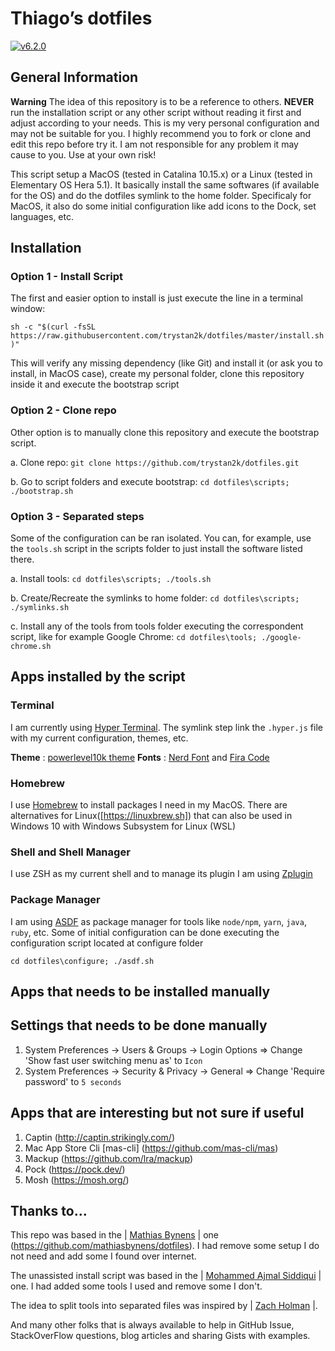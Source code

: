 # Thiago’s dotfiles

[![v6.2.0](https://img.shields.io/badge/version-6.2.0-brightgreen.svg)](https://github.com/trystan2k/dotfiles/tree/v6.2.0)

## General Information

**Warning** The idea of this repository is to be a reference to others. **NEVER** run the installation script or any other script without reading it first and adjust according to your needs. This is my very personal configuration and may not be suitable for you. I highly recommend you to fork or clone and edit this repo before try it. I am not responsible for any problem it may cause to you. Use at your own risk!

This script setup a MacOS (tested in Catalina 10.15.x) or a Linux (tested in Elementary OS Hera 5.1). It basically install the same softwares (if available for the OS) and do the dotfiles symlink to the home folder. Specificaly for MacOS, it also do some initial configuration like add icons to the Dock, set languages, etc.

## Installation

### Option 1 - Install Script

The first and easier option to install is just execute the line in a terminal window:

`sh -c "$(curl -fsSL https://raw.githubusercontent.com/trystan2k/dotfiles/master/install.sh)"`

This will verify any missing dependency (like Git) and install it (or ask you to install, in MacOS case), create my personal folder, clone this repository inside it and execute the bootstrap script

### Option 2 - Clone repo

Other option is to manually clone this repository and execute the bootstrap script.

a. Clone repo: `git clone https://github.com/trystan2k/dotfiles.git`

b. Go to script folders and execute bootstrap: `cd dotfiles\scripts; ./bootstrap.sh`

### Option 3 - Separated steps

Some of the configuration can be ran isolated. You can, for example, use the `tools.sh` script in the scripts folder to just install the software listed there.

a. Install tools: `cd dotfiles\scripts; ./tools.sh`

b. Create/Recreate the symlinks to home folder: `cd dotfiles\scripts; ./symlinks.sh`

c. Install any of the tools from tools folder executing the correspondent script, like for example Google Chrome: `cd dotfiles\tools; ./google-chrome.sh`

## Apps installed by the script

### Terminal

I am currently using [Hyper Terminal](https://hyper.is/).
The symlink step link the `.hyper.js` file with my current configuration, themes, etc.

**Theme** : [powerlevel10k theme](https://github.com/romkatv/powerlevel10k)
**Fonts** : [Nerd Font](https://github.com/ryanoasis/nerd-fonts) and [Fira Code](https://github.com/tonsky/FiraCode)

### Homebrew

I use [Homebrew](https://brew.sh/) to install packages I need in my MacOS. There are alternatives for Linux([https://linuxbrew.sh]) that can also be used in Windows 10 with Windows Subsystem for Linux (WSL)

### Shell and Shell Manager

I use ZSH as my current shell and to manage its plugin I am using [Zplugin](https://github.com/zdharma/zplugin)

### Package Manager

I am using [ASDF]() as package manager for tools like `node/npm`, `yarn`, `java`, `ruby`, etc. 
Some of initial configuration can be done executing the configuration script located at configure folder

`cd dotfiles\configure; ./asdf.sh`

## Apps that needs to be installed manually


## Settings that needs to be done manually

1. System Preferences -> Users & Groups -> Login Options => Change 'Show fast user switching menu as' to `Icon`
2. System Preferences -> Security & Privacy -> General => Change 'Require password' to `5 seconds`

## Apps that are interesting but not sure if useful

1. Captin (http://captin.strikingly.com/)
2. Mac App Store Cli [mas-cli] (https://github.com/mas-cli/mas)
3. Mackup (https://github.com/lra/mackup)
4. Pock (https://pock.dev/)
5. Mosh (https://mosh.org/)

## Thanks to...

This repo was based in the | [Mathias Bynens](https://mathiasbynens.be/) | one (https://github.com/mathiasbynens/dotfiles). I had remove some setup I do not need and add some I found over internet.

The unassisted install script was based in the | [Mohammed Ajmal Siddiqui](https://github.com/ajmalsiddiqui/dotfiles) | one. I had added some tools I used and remove some I don't.

The idea to split tools into separated files was inspired by | [Zach Holman](https://github.com/holman/dotfiles) |.

And many other folks that is always available to help in GitHub Issue, StackOverFlow questions, blog articles and sharing Gists with examples.